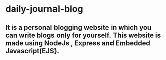 # daily-journal-blog
## It is a personal blogging website in which you can write blogs only for yourself. This website is made using NodeJs , Express and Embedded Javascript(EJS).

